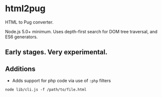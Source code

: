 # html2pug
HTML to Pug converter.

Node.js 5.0+ minimum. Uses depth-first search for DOM tree traversal, and ES6 generators.

## Early stages. Very experimental.

## Additions
- Adds support for php code via use of `:php` filters

```
node lib/cli.js -f /path/to/file.html
```
